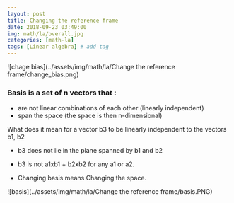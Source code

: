 ```yaml
---
layout: post
title: Changing the reference frame  
date: 2018-09-23 03:49:00
img: math/la/overall.jpg
categories: [math-la] 
tags: [Linear algebra] # add tag
---
```


![chage bias](../assets/img/math/la/Change the reference frame/change_bias.png)

### Basis is a set of n vectors that :
+ are not linear combinations of each other (linearly independent)
+ span the space (the space is then n-dimensional)

What does it mean for a vector b3 to be linearly independent to the vectors b1, b2
+ b3 does not lie in the plane spanned by b1 and b2
+ b3 is not a1xb1 + b2xb2 for any a1 or a2.


+ Changing basis means Changing the space.

![basis](../assets/img/math/la/Change the reference frame/basis.PNG)